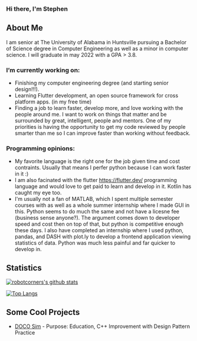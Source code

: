 ### Hi there, I'm Stephen

## About Me
I am senior at The University of Alabama in Huntsville pursuing a Bachelor of Science degree in Computer Engineering as well as a minor in computer science. I will graduate in may 2022 with a GPA > 3.8.

### I’m currently working on: 
- Finishing my computer engineering degree (and starting senior design!!!).
- Learning Flutter development, an open source framework for cross platform apps. (in my free time)
- Finding a job to learn faster, develop more, and love working with the people around me. I want to work on things that matter and be surrounded by great, intelligent, people and mentors. One of my priorities is having the opportunity to get my code reviewed by people smarter than me so I can improve faster than working without feedback. 

### Programming opinions:
- My favorite language is the right one for the job given time and cost contraints. Usually that means I perfer python because I can work faster in it :)
- I am also facinated with the flutter https://flutter.dev/ programming language and would love to get paid to learn and develop in it. Kotlin has caught my eye too.
- I'm usually not a fan of MATLAB, which I spent multiple semester courses with as well as a whole summer internship where I made GUI in this. Python seems to do much the same and not have a licesne fee (business sense anyone?). The argument comes down to developer speed and cost then on top of that, but python is competitive enough these days. I also have completed an internship where I used python, pandas, and DASH with plot.ly to develop a frontend application viewing statistics of data. Python was much less painful and far quicker to develop in.

## Statistics
[![robotcorners's github stats](https://github-readme-stats.vercel.app/api?username=robotcorner&theme=default)](https://github.com/anuraghazra/github-readme-stats)

[![Top Langs](https://github-readme-stats.vercel.app/api/top-langs/?username=robotcorner&theme=default&layout=compact)](https://github.com/anuraghazra/github-readme-stats)

## Some Cool Projects
- [DOCO Sim](https://github.com/robotcorner/CS-307-DOCO-SIM-Semester-Project-Cpp#readme) - Purpose: Education, C++ Improvement with Design Pattern Practice
